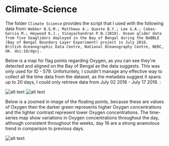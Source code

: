 # Climate-Science

The folder `Climate Science` provides the script that I used with the following data from: 
```Webber B.G.M.; Matthews A.; Queste B.Y.; Lee G.A.; Cobas-Garcia M.; Heywood K.J.; Vinayachandran P.N.(2019). Ocean glider data from five Seagliders deployed in the Bay of Bengal during the BoBBLE (Bay of Bengal Boundary Layer Experiment) project in July 2016. British Oceanographic Data Centre, National Oceanography Centre, NERC, UK. doi:10/dgvj.```

Below is a map for flag points regarding Oxygen, as you can see they're detected and aligned on the Bay of Bengal as the data suggests. This was only used for ID - 579. Unfortuntely, I couldn't manage any effective way to collect all the time data from the dataset, as the metadata suggest it spans up to 20 days, I could only retrieve data from July 02 2016 - July 17 2016. :



![alt text](https://i.stack.imgur.com/Jowbh.png)
![alt text](https://i.stack.imgur.com/p3YeR.png)

Below is a zoomed in image of the floating points, because these are values of Oxygen then the darker green represents higher Oxygen concentrations and the lighter contrast represent lower Oxygen concentrations. The time-series map show variations in Oxygen concentrations throughout the day, although consistent throughout the weeks, day 16 are a strong anamolous trend in comparison to previous days.


![alt text](https://i.stack.imgur.com/VDALr.png)
